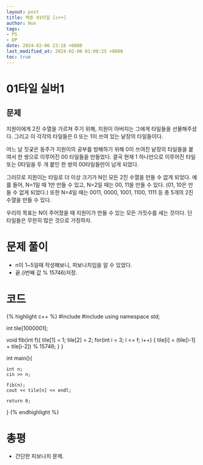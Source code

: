```yaml
---
layout: post
title: 백준 01타일 [c++]
author: Hun
tags:
- PS
- DP
date: 2024-02-06 23:18 +0800
last_modified_at: 2024-02-06 01:08:25 +0800
toc: true
---
```


# 01타일 실버1

## 문제
지원이에게 2진 수열을 가르쳐 주기 위해, 지원이 아버지는 그에게 타일들을 선물해주셨다. 그리고 이 각각의 타일들은 0 또는 1이 쓰여 있는 낱장의 타일들이다.

어느 날 짓궂은 동주가 지원이의 공부를 방해하기 위해 0이 쓰여진 낱장의 타일들을 붙여서 한 쌍으로 이루어진 00 타일들을 만들었다. 결국 현재 1 하나만으로 이루어진 타일 또는 0타일을 두 개 붙인 한 쌍의 00타일들만이 남게 되었다.

그러므로 지원이는 타일로 더 이상 크기가 N인 모든 2진 수열을 만들 수 없게 되었다. 예를 들어, N=1일 때 1만 만들 수 있고, N=2일 때는 00, 11을 만들 수 있다. (01, 10은 만들 수 없게 되었다.) 또한 N=4일 때는 0011, 0000, 1001, 1100, 1111 등 총 5개의 2진 수열을 만들 수 있다.

우리의 목표는 N이 주어졌을 때 지원이가 만들 수 있는 모든 가짓수를 세는 것이다. 단 타일들은 무한히 많은 것으로 가정하자.

# 문제 풀이

- n이 1~5일때 작성해보니, 피보나치임을 알 수 있었다.
- 끝.(i번째 값 % 15746)저장.

# 코드
{% highlight c++ %}
#include <iostream>
#include <algorithm>
using namespace std;

int tile[1000001];

void fib(int f){
    tile[1] = 1;
    tile[2] = 2;
    for(int i = 3; i <= f; i++)
    {
        tile[i] = (tile[i-1] + tile[i-2]) % 15746;
    }
}

int main(){

    int n;
    cin >> n;
    
    fib(n);
    cout << tile[n] << endl;

    return 0;
}
{% endhighlight %}

# 총평
- 간단한 피보나치 문제.